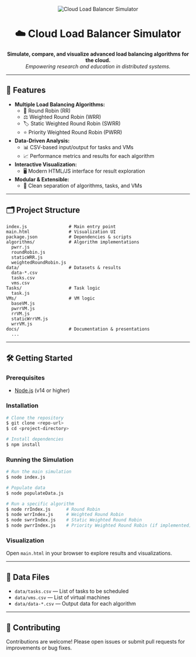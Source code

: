 <p align="center">
  <img src="https://img.shields.io/badge/Cloud%20Load%20Balancer-Simulator-blueviolet?style=for-the-badge" alt="Cloud Load Balancer Simulator"/>
</p>

<h1 align="center">☁️ Cloud Load Balancer Simulator</h1>

<p align="center">
  <b>Simulate, compare, and visualize advanced load balancing algorithms for the cloud.</b><br>
  <i>Empowering research and education in distributed systems.</i>
</p>

---

## 🚀 Features

- **Multiple Load Balancing Algorithms:**
  - 🔄 Round Robin (RR)
  - ⚖️ Weighted Round Robin (WRR)
  - 🏷️ Static Weighted Round Robin (SWRR)
  - ⭐ Priority Weighted Round Robin (PWRR)
- **Data-Driven Analysis:**
  - 📊 CSV-based input/output for tasks and VMs
  - 📈 Performance metrics and results for each algorithm
- **Interactive Visualization:**
  - 🖥️ Modern HTML/JS interface for result exploration
- **Modular & Extensible:**
  - 🧩 Clean separation of algorithms, tasks, and VMs

---

## 🗂️ Project Structure

```
index.js                # Main entry point
main.html               # Visualization UI
package.json            # Dependencies & scripts
algorithms/             # Algorithm implementations
  pwrr.js
  roundRobin.js
  staticWRR.js
  weightedRoundRobin.js
data/                   # Datasets & results
  data-*.csv
  tasks.csv
  vms.csv
Tasks/                  # Task logic
  task.js
VMs/                    # VM logic
  baseVM.js
  pwrrVM.js
  rrVM.js
  staticWrrVM.js
  wrrVM.js
docs/                   # Documentation & presentations
  ...
```

---

## 🛠️ Getting Started

### Prerequisites
- [Node.js](https://nodejs.org/) (v14 or higher)

### Installation
```zsh
# Clone the repository
$ git clone <repo-url>
$ cd <project-directory>

# Install dependencies
$ npm install
```

### Running the Simulation
```zsh
# Run the main simulation
$ node index.js

# Populate data
$ node populateData.js

# Run a specific algorithm
$ node rrIndex.js      # Round Robin
$ node wrrIndex.js     # Weighted Round Robin
$ node swrrIndex.js    # Static Weighted Round Robin
$ node pwrrIndex.js    # Priority Weighted Round Robin (if implemented)
```

### Visualization
Open `main.html` in your browser to explore results and visualizations.

---

## 📁 Data Files
- `data/tasks.csv` — List of tasks to be scheduled
- `data/vms.csv` — List of virtual machines
- `data/data-*.csv` — Output data for each algorithm

---


## 🤝 Contributing

Contributions are welcome! Please open issues or submit pull requests for improvements or bug fixes.

